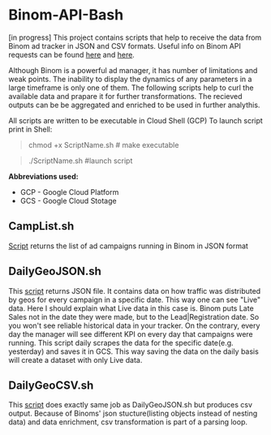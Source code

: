 # Binom-API-Bash
[in progress]
This project contains scripts that help to receive the data from Binom ad tracker in JSON and CSV formats. Useful info on Binom API requests can be found [here](https://docs.binom.org/api.php) and [here](https://documenter.getpostman.com/view/4002000/RVu7Dnr4). 

Although Binom is a powerful ad manager, it has number of limitations and weak points. The inability to display the dynamics of any parameters in a large timeframe is only one of them. The following scripts help to curl the available data and prapare it for further transformations. The recieved outputs can be be aggregated and enriched to be used in further analythis.

All scripts are written to be executable in Cloud Shell (GCP)
To launch script print in Shell: 
>chmod +x ScriptName.sh # make executable

>./ScriptName.sh #launch script

**Abbreviations used:**
  - GCP - Google Cloud Platform
  - GCS - Google Cloud Stotage

## CampList.sh
[Script](https://github.com/MariiaChernysh/Binom-API-Bash/blob/main/CampList.sh) returns the list of ad campaigns running in Binom in JSON format

## DailyGeoJSON.sh
This [script](https://github.com/MariiaChernysh/Binom-API-Bash/blob/main/DailyGeoJSON.sh) returns JSON file. It contains data on how traffic was distributed by geos for every campaign in a specific date. This way one can see "Live" data. 
Here I should explain what Live data in this case is. Binom puts Late Sales not in the date they were made, but to the Lead|Registration date. So you won't see reliable historical data in your tracker. On the contrary, every day the manager will see different KPI on every day that campaigns were running. This script daily scrapes the data for the specific date(e.g. yesterday) and saves it in GCS. This way saving the data on the daily basis will create a dataset with only Live data. 

## DailyGeoCSV.sh
This [script]() does exactly same job as DailyGeoJSON.sh but produces csv output. Because of Binoms' json stucture(listing objects instead of nesting data) and data enrichment,  csv transformation is part of a parsing loop.
